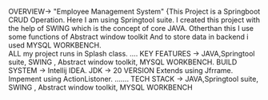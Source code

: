 OVERVIEW-> "Employee Management System" {This Project is a Springboot CRUD Operation. 
Here I am using Springtool suite. I created this project with the help of SWING which is the concept of core JAVA.
Otherthan this I use some functions of  Abstract window toolkit And to store data in backend i used MYSQL WORKBENCH.     
ALL my project runs in Splash class.
....
KEY FEATURES -> JAVA,Springtool suite, SWING , Abstract window toolkit, MYSQL WORKBENCH.
BUILD SYSTEM -> Intellij IDEA.
JDK -> 20 VERSION
Extends using Jfrrame.
Impement using ActionListoner.
.......
TECH STACK -> JAVA,Springtool suite, SWING , Abstract window toolkit, MYSQL WORKBENCH
